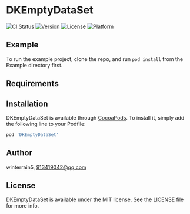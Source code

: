 # DKEmptyDataSet

[![CI Status](https://img.shields.io/travis/winterrain5/DKEmptyDataSet.svg?style=flat)](https://travis-ci.org/winterrain5/DKEmptyDataSet)
[![Version](https://img.shields.io/cocoapods/v/DKEmptyDataSet.svg?style=flat)](https://cocoapods.org/pods/DKEmptyDataSet)
[![License](https://img.shields.io/cocoapods/l/DKEmptyDataSet.svg?style=flat)](https://cocoapods.org/pods/DKEmptyDataSet)
[![Platform](https://img.shields.io/cocoapods/p/DKEmptyDataSet.svg?style=flat)](https://cocoapods.org/pods/DKEmptyDataSet)

## Example

To run the example project, clone the repo, and run `pod install` from the Example directory first.

## Requirements

## Installation

DKEmptyDataSet is available through [CocoaPods](https://cocoapods.org). To install
it, simply add the following line to your Podfile:

```ruby
pod 'DKEmptyDataSet'
```

## Author

winterrain5, 913419042@qq.com

## License

DKEmptyDataSet is available under the MIT license. See the LICENSE file for more info.
